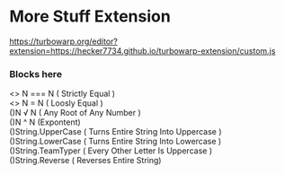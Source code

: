 # More Stuff Extension 
https://turbowarp.org/editor?extension=https://hecker7734.github.io/turbowarp-extension/custom.js

### Blocks here
 <> N === N ( Strictly Equal )  
 <> N = N ( Loosly Equal )  
 ()N √ N ( Any Root of Any Number )  
 ()N ^ N (Expontent)  
 ()String.UpperCase ( Turns Entire String Into Uppercase )  
 ()String.LowerCase ( Turns Entire String Into Lowercase )  
 ()String.TeamTyper ( Every Other Letter Is Uppercase )  
 ()String.Reverse ( Reverses Entire String)  
